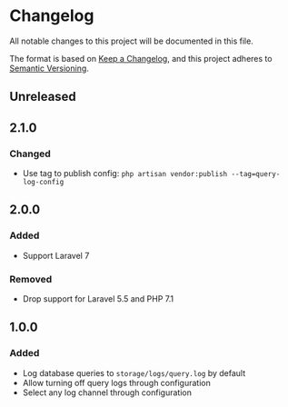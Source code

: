 # Changelog

All notable changes to this project will be documented in this file.

The format is based on [Keep a Changelog](https://keepachangelog.com/en/1.0.0/),
and this project adheres to [Semantic Versioning](https://semver.org/spec/v2.0.0.html).

## Unreleased

## 2.1.0

### Changed

- Use tag to publish config: `php artisan vendor:publish --tag=query-log-config`

## 2.0.0

### Added

- Support Laravel 7

### Removed

- Drop support for Laravel 5.5 and PHP 7.1

## 1.0.0

### Added

- Log database queries to `storage/logs/query.log` by default
- Allow turning off query logs through configuration
- Select any log channel through configuration
